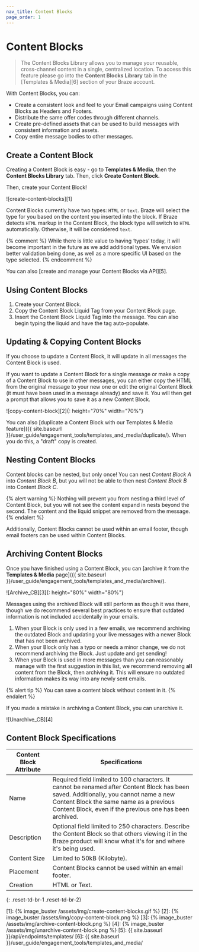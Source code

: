 ```yaml
---
nav_title: Content Blocks
page_order: 1
---
```


# Content Blocks

> The Content Blocks Library allows you to manage your reusable, cross-channel content in a single, centralized location. To access this feature please go into the __Content Blocks Library__ tab in the [Templates & Media][6] section of your Braze account.

With Content Blocks, you can:

- Create a consistent look and feel to your Email campaigns using Content Blocks as Headers and Footers.
- Distribute the same offer codes through different channels.
- Create pre-defined assets that can be used to build messages with consistent information and assets.
- Copy entire message bodies to other messages.

## Create a Content Block

Creating a Content Block is easy - go to __Templates & Media__, then the __Content Blocks Library__ tab. Then, click __Create Content Block.__

Then, create your Content Block!

![create-content-blocks][1]

Content Blocks currently have two types: `HTML` or `text`. Braze will select the type for you based on the content you inserted into the block. If Braze detects `HTML` markup in the Content Block, the block type will switch to `HTML` automatically. Otherwise, it will be considered `text`.  

{% comment %}
While there is little value to having ‘types’ today, it will become important in the future as we add additional types.  We envision better validation being done, as well as a more specific UI based on the type selected.
{% endcomment %}

You can also [create and manage your Content Blocks via API][5].

## Using Content Blocks

1. Create your Content Block.
2. Copy the Content Block Liquid Tag from your Content Block page.
3. Insert the Content Block Liquid Tag into the message. You can also begin typing the liquid and have the tag auto-populate.

## Updating & Copying Content Blocks

If you choose to update a Content Block, it will update in all messages the Content Block is used.

If you want to update a Content Block for a single message or make a copy of a Content Block to use in other messages, you can either copy the HTML from the original message to your new one or edit the original Content Block (it must have been used in a message already) and save it. You will then get a prompt that allows you to save it as a new Content Block.

![copy-content-block][2]{: height="70%" width="70%"}

You can also [duplicate a Content Block with our Templates & Media feature]({{ site.baseurl }}/user_guide/engagement_tools/templates_and_media/duplicate/). When you do this, a "draft" copy is created.

## Nesting Content Blocks

Content blocks can be nested, but only once! You can nest _Content Block A_ into _Content Block B_, but you will not be able to then nest _Content Block B_ into Content _Block C_.

{% alert warning %}
Nothing will prevent you from nesting a third level of Content Block, but you will not see the content expand in nests beyond the second. The content and the liquid snippet are removed from the message.
{% endalert %}

Additionally, Content Blocks cannot be used within an email footer, though email footers can be used within Content Blocks.

## Archiving Content Blocks

Once you have finished using a Content Block, you can [archive it from the __Templates & Media__ page]({{ site.baseurl }}/user_guide/engagement_tools/templates_and_media/archive/).

![Archive_CB][3]{: height="80%" width="80%"}

Messages using the archived Block will still perform as though it was there, though we do recommend several best practices to ensure that outdated information is not included accidentally in your emails.

1. When your Block is only used in a few emails, we recommend archiving the outdated Block and updating your live messages with a newer Block that has not been archived.
2. When your Block only has a typo or needs a minor change, we do not recommend archiving the Block. Just update and get sending!
3. When your Block is used in more messages than you can reasonably manage with the first suggestion in this list, we recommend removing __all__ content from the Block, then archiving it. This will ensure no outdated information makes its way into any newly sent emails.

{% alert tip %}
  You can save a content block without content in it.
{% endalert %}

If you made a mistake in archiving a Content Block, you can unarchive it.  

![Unarchive_CB][4]

## Content Block Specifications

| Content Block Attribute | Specifications |
|---|---|
| Name | Required field limited to 100 characters. It cannot be renamed after Content Block has been saved. Additionally, you cannot name a new Content Block the same name as a previous Content Block, even if the previous one has been archived. |
| Description | Optional field limited to 250 characters. Describe the Content Block so that others viewing it in the Braze product will know what it's for and where it's being used. |
| Content Size | Limited to 50kB (Kilobyte). |
| Placement | Content Blocks cannot be used within an email footer. |
| Creation | HTML or Text. |
{: .reset-td-br-1 .reset-td-br-2}

[1]: {% image_buster /assets/img/create-content-blocks.gif %}
[2]: {% image_buster /assets/img/copy-content-block.png %}
[3]: {% image_buster /assets/img/archive-content-block.png %}
[4]: {% image_buster /assets/img/unarchive-content-block.png %}
[5]: {{ site.baseurl }}/api/endpoints/templates/
[6]: {{ site.baseurl }}/user_guide/engagement_tools/templates_and_media/
